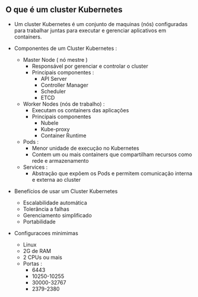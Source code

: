 ## O que é um cluster Kubernetes

* Um cluster Kubernetes é um conjunto de maquinas (nós) configuradas para trabalhar juntas para executar e gerenciar aplicativos em containers.
* Componentes de um Cluster Kubernetes :
    * Master Node ( nó mestre )
        * Responsável por gerenciar e controlar o cluster
        * Principais componentes : 
            * API Server 
            * Controller Manager
            * Scheduler
            * ETCD
    * Worker Nodes (nós de trabalho) :
        * Executam os containers das aplicações
        * Principais componentes
            * Nubele
            * Kube-proxy
            * Container Runtime
    * Pods :
        * Menor unidade de execução no Kubernetes
        * Contem um ou mais containers que compartilham recursos como rede e armazenamento
    * Services :
        * Abstração que expõem os Pods e permitem comunicação interna e externa ao cluster


* Benefícios de usar um Cluster Kubernetes
    * Escalabilidade automática
    * Tolerância a falhas
    * Gerenciamento simplificado
    * Portabilidade

* Configuracoes minimimas
    * Linux
    * 2G de RAM
    * 2 CPUs ou mais
    * Portas : 
        * 6443
        * 10250-10255
        * 30000-32767
        * 2379-2380